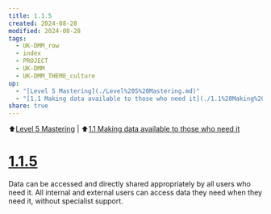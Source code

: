 ```yaml
---
title: 1.1.5
created: 2024-08-28
modified: 2024-08-28
tags:
  - UK-DMM_row
  - index
  - PROJECT
  - UK-DMM
  - UK-DMM_THEME_culture
up:
  - "[Level 5 Mastering](./Level%205%20Mastering.md)"
  - "[1.1 Making data available to those who need it](./1.1%20Making%20data%20available%20to%20those%20who%20need%20it.md)"
share: true
---
```

⬆️[Level 5 Mastering](./Level%205%20Mastering.md) | ⬆️[1.1 Making data available to those who need it](./1.1%20Making%20data%20available%20to%20those%20who%20need%20it.md)
# [1.1.5](1.1.5.md)

Data can be accessed and directly shared appropriately by all users who need it. All internal and external users can access data they need when they need it, without specialist support.
